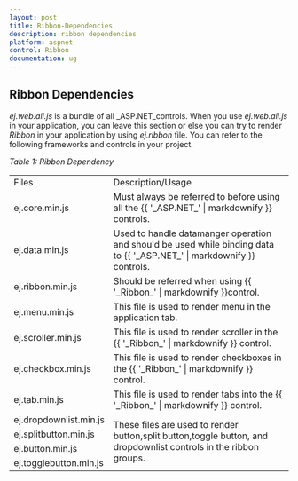 ```yaml
---
layout: post
title: Ribbon-Dependencies
description: ribbon dependencies
platform: aspnet
control: Ribbon
documentation: ug
---
```


## Ribbon Dependencies

_ej.web.all.js_ is a bundle of all _ASP.NET_controls. When you use _ej.web.all.js_ in your application, you can leave this section or else you can try to render _Ribbon_ in your application by using _ej.ribbon_ file. You can refer to the following frameworks and controls in your project.



_Table 1: Ribbon Dependency_

<table>
<tr>
<td>
Files                          </td><td>
Description/Usage </td></tr>
<tr>
<td>
ej.core.min.js</td><td>
Must always be referred to before using all the {{ '_ASP.NET_' | markdownify }} controls.</td></tr>
<tr>
<td>
ej.data.min.js</td><td>
Used to handle datamanger operation and should be used while binding data to {{ '_ASP.NET_' | markdownify }} controls.</td></tr>
<tr>
<td>
ej.ribbon.min.js</td><td>
Should be referred when using {{ '_Ribbon_' | markdownify }}control.</td></tr>
<tr>
<td>
ej.menu.min.js</td><td>
This file is used to render menu in the application tab.</td></tr>
<tr>
<td>
ej.scroller.min.js</td><td>
This file is used to render scroller in the {{ '_Ribbon_' | markdownify }} control.</td></tr>
<tr>
<td>
ej.checkbox.min.js</td><td>
This file is used to render checkboxes in the {{ '_Ribbon_' | markdownify }} control.</td></tr>
<tr>
<td>
ej.tab.min.js</td><td>
This file is used to render tabs into the {{ '_Ribbon_' | markdownify }} control.</td></tr>
<tr>
<td>
ej.dropdownlist.min.js</td><td rowspan = "4">
  These files are used to render button,split button,toggle button, and dropdownlist controls in the ribbon groups.</td></tr>
<tr>
<td>
ej.splitbutton.min.js</td></tr>
<tr>
<td>
ej.button.min.js</td></tr>
<tr>
<td>
ej.togglebutton.min.js</td></tr>
</table>


